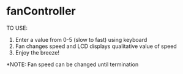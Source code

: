 # fanController

TO USE: 

1. Enter a value from 0-5 (slow to fast) using keyboard
2. Fan changes speed and LCD displays qualitative value of speed
3. Enjoy the breeze!

*NOTE: Fan speed can be changed until termination
